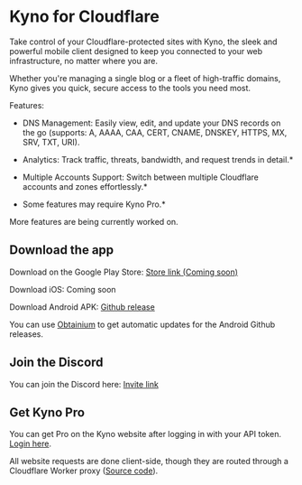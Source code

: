 # Kyno for Cloudflare

Take control of your Cloudflare-protected sites with Kyno, the sleek and powerful mobile client designed to keep you connected to your web infrastructure, no matter where you are.

Whether you're managing a single blog or a fleet of high-traffic domains, Kyno gives you quick, secure access to the tools you need most.

Features:

* DNS Management: Easily view, edit, and update your DNS records on the go (supports: A, AAAA, CAA, CERT, CNAME, DNSKEY, HTTPS, MX, SRV, TXT, URI).
* Analytics: Track traffic, threats, bandwidth, and request trends in detail.*
* Multiple Accounts Support: Switch between multiple Cloudflare accounts and zones effortlessly.*

* Some features may require Kyno Pro.*

More features are being currently worked on.

## Download the app

Download on the Google Play Store: [Store link (Coming soon)](https://play.google.com/store/apps/details?id=dev.kyno.cf)

Download iOS: Coming soon

Download Android APK: [Github release](https://github.com/ae1dev/Kyno/releases)

You can use [Obtainium](https://github.com/ImranR98/Obtainium) to get automatic updates for the Android Github releases.

## Join the Discord

You can join the Discord here: [Invite link](https://discord.gg/xyPtKzjgWu)

## Get Kyno Pro

You can get Pro on the Kyno website after logging in with your API token. [Login here](https://kyno.dev/login).

All website requests are done client-side, though they are routed through a Cloudflare Worker proxy ([Source code](https://github.com/ae1dev/kyno-proxy)).
